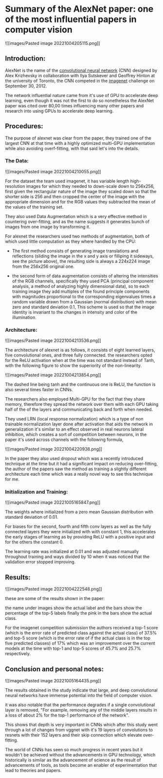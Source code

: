 # Summary of the AlexNet paper: one of the most influential papers in computer vision

![[images/Pasted image 20221004205115.png]]

## Introduction:

AlexNet is the name of the [convolutional neural network](https://en.wikipedia.org/wiki/Convolutional_neural_network "Convolutional neural network") (CNN) designed by Alex Krizhevsky in collaboration with Ilya Sutskever and Geoffrey Hinton at the university of Toronto, the CNN competed in the [imagenet](https://www.image-net.org/) challenge on September 30, 2012.

The network influential nature came from it's use of GPU to accelerate deep learning, even though it was not the first to do so nonetheless the AlexNet paper was cited over 80,00 times influencing many other papers and research into using GPUs to accelerate deep learning.

## Procedures:

The purpose of alexnet was clear from the paper, they trained one of the largest CNN at that time with a highly optimized multi-GPU implementation while also avoiding overf-fitting, with that said let's into the details.

### The Data:

![[images/Pasted image 20221004210055.png]]

For the dataset the team used imagenet, it has variable length high-resolution images for which they needed to down-scale down to 256x256, first given the rectangular nature of the image they scaled down so that the shorter side is 256 and then cropped the center of the image with the appropriate dimension and for the RGB values they subtracted the mean of the values of the training set.

They also used Data Augmentation which is a very effective method in countering over-fitting, and as the name suggests it generates bunch of images from one image by transforming it.

For alexnet the researchers used two methods of augmentation, both of which used little computation as they where handled by the CPU:

- The first method consists of generating image translations and reflections (sliding the image in the x and y axis or filliping it sideways, see the picture above), the resulting side is always a 224x224 image from the 256x256 original one.

- the second form of data augmentation consists of altering the intensities of the RGB channels, specifically they used PCA (principal component analysis, a method of analyzing highly dimensional data), so to each training image they add multiples of the found principle components with magnitudes proportional to the corresponding eigenvalues times a random variable drawn from a Gaussian (normal distribution) with mean zero and standard deviation 0.1, This scheme is used so that the image identity is invariant to the changes in intensity and color of the illumination.

### Architecture:

![[images/Pasted image 20221004213536.png]]

The architecture of alexnet is as follows, it consists of eight learned layers, five convolutional ones, and three fully connected. the researchers opted for the ReLU activation when at the time was not standard instead of Tanh, with the following figure to show the superiority of the non-linearity.

![[images/Pasted image 20221004213854.png]]

The dashed line being tanh and the continuous one is ReLU, the function is also several times faster in CNNs.

The researchers also employed Multi-GPU for the fact that they share memory, therefore they spread the network over them with each GPU taking half of the of the layers and communicating back and forth when needed.

They used LRN (local response normalization) which is a type of non trainable normalization layer done after activation that aids the network in generalization it's similar to an effect observed in real neurons lateral inhibition, which creates a sort of competition between neurons, in the paper it's used across channels with the following formula,

![[images/Pasted image 20221004220938.png]]


In the paper they also used dropout which was a recently introduced technique at the time but it had a significant impact on reducing over-fitting, the author of the papers saw the method as training a slightly different architecture each time which was a really novel way to see this technique for me.

### Initialization and Training:
![[images/Pasted image 20221005165847.png]]

The weights where initialized from a zero mean Gaussian distribution with standard deviation of 0.01.

For biases for the second, fourth and fifth conv layers as well as the fully connected layers they were initialized with with constant 1, this accelerates the early stages of learning as by providing ReLU with a positive input and for the others the constant 0.

The learning rate was initialized at 0.01 and was adjusted manually throughout training and ways divided by 10 when it was noticed that the validation error stopped improving.

## Results:

![[images/Pasted image 20221004222548.png]]

these are some of the results shown in the paper:

the name under images show the actual label and the bars show the percentage of the top-5 labels finally the pink in the bars show the actual class.

For the imagenet competition submission the authors received a top-1 score (which is the error rate of predicted class against the actual class) of 37.5% and top-5 score (which is the error rate of if the actual class is in the top five predicted classes) of 17% which was an improvement over the current models at the time with top-1 and top-5 scores of 45.7% and 25.7% respectively.

## Conclusion and personal notes:

![[images/Pasted image 20221005164435.png]]

The results obtained in the study indicate that large, and deep convolutional neural networks have immense potential into the field of computer vision.

it was also notable that the performance degrades if a single convolutional layer is removed, "For example, removing any of the middle layers results in a loss of about 2% for the top-1 performance of the  network".

This shows that depth is very important in CNNs which after this study went through a lot of changes from vggnet with it's 19 layers of convolutions to resnets with their 152 layers and their skip connection which elevate over-fitting.

The world of CNNs has seen so much progress in recent years but it wouldn't be achieved without the advancements in GPU technology, which historically is similar as the advancement of science as the result of advancements of tools, as tools become an enabler of experimentation that lead to theories and papers.